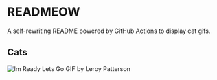 # READMEOW

A self-rewriting README powered by GitHub Actions to display cat gifs.

## Cats

![Im Ready Lets Go GIF by Leroy Patterson](https://media3.giphy.com/media/CjmvTCZf2U3p09Cn0h/200.gif?cid=9acd02da6n3lqxtqy4judbqz7kd8xkndr4iwxp8klte4rrs0&ep=v1_gifs_search&rid=200.gif&ct=g)
